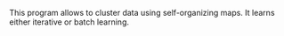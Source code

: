 This program allows to cluster data using self-organizing maps. It learns either iterative or batch learning.
